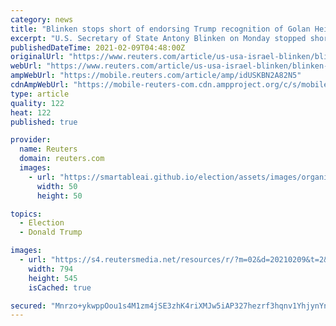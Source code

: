 ```yaml
---
category: news
title: "Blinken stops short of endorsing Trump recognition of Golan Heights as Israel"
excerpt: "U.S. Secretary of State Antony Blinken on Monday stopped short of endorsing the Trump administration's recognition of the occupied Golan Heights as part of Israel, instead noting that the territory was important for Israel's security."
publishedDateTime: 2021-02-09T04:48:00Z
originalUrl: "https://www.reuters.com/article/us-usa-israel-blinken/blinken-stops-short-of-endorsing-trump-recognition-of-golan-heights-as-israel-idUSKBN2A82N5?edition-redirect=uk"
webUrl: "https://www.reuters.com/article/us-usa-israel-blinken/blinken-stops-short-of-endorsing-trump-recognition-of-golan-heights-as-israel-idUSKBN2A82N5?edition-redirect=uk"
ampWebUrl: "https://mobile.reuters.com/article/amp/idUSKBN2A82N5"
cdnAmpWebUrl: "https://mobile-reuters-com.cdn.ampproject.org/c/s/mobile.reuters.com/article/amp/idUSKBN2A82N5"
type: article
quality: 122
heat: 122
published: true

provider:
  name: Reuters
  domain: reuters.com
  images:
    - url: "https://smartableai.github.io/election/assets/images/organizations/reuters.com-50x50.jpg"
      width: 50
      height: 50

topics:
  - Election
  - Donald Trump

images:
  - url: "https://s4.reutersmedia.net/resources/r/?m=02&d=20210209&t=2&i=1550814646&w=&fh=545px&fw=&ll=&pl=&sq=&r=LYNXMPEH171OU"
    width: 794
    height: 545
    isCached: true

secured: "Mnrzo+ykwppOou1s4M1zm4jSE3zhK4riXMJw5iAP327hezrf3hqnv1YhjynYnKl1IK2GyhR1ObIIGzF/zwM2GkDdIKODDhf5atCFE5tdp4yV4VF5YysyHOgLK4M9olI3EncffUA3lCtPmrKH22guU275BUoWMbKQwX/oduUUcXuc42bfQW1MzGQaJnDFUWt8yY9bxjwdmTQrwgTKNHxUBYBSKjBgxc7ot8/jsiqzmV8OoCGC4gJOsTXRxxt8dWexZDagnROJ/ATqDaEChftvKq1YacYL6WRC6ZWNt2Qh81Kz3TBcf0oiU3lmOLITleKNn0Ul25pCXxCKXCFf3iDqWP3OZNc2YlBr+oAzNmAdBTk=;QihtqQWxKh7Le7jO7F+5CQ=="
---
```



